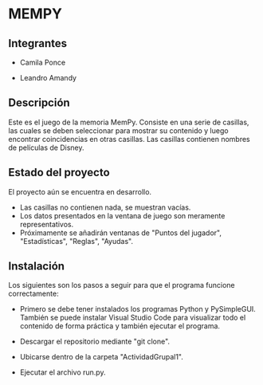 # MEMPY
## Integrantes

- Camila Ponce

- Leandro Amandy

## Descripción

Este es el juego de la memoria MemPy. Consiste en una serie de casillas, las cuales se deben seleccionar para mostrar su contenido y luego encontrar coincidencias en otras casillas.
Las casillas contienen nombres de películas de Disney.

## Estado del proyecto

El proyecto aún se encuentra en desarrollo.
- Las casillas no contienen nada, se muestran vacías.
- Los datos presentados en la ventana de juego son meramente representativos.
- Próximamente se añadirán ventanas de "Puntos del jugador", "Estadísticas", "Reglas", "Ayudas".

## Instalación

Los siguientes son los pasos a seguir para que el programa funcione correctamente:

- Primero se debe tener instalados los programas Python y PySimpleGUI. También se puede instalar Visual Studio Code para visualizar todo el contenido de forma práctica y también ejecutar el programa.

- Descargar el repositorio mediante "git clone".

- Ubicarse dentro de la carpeta "ActividadGrupal1".

- Ejecutar el archivo run.py.




